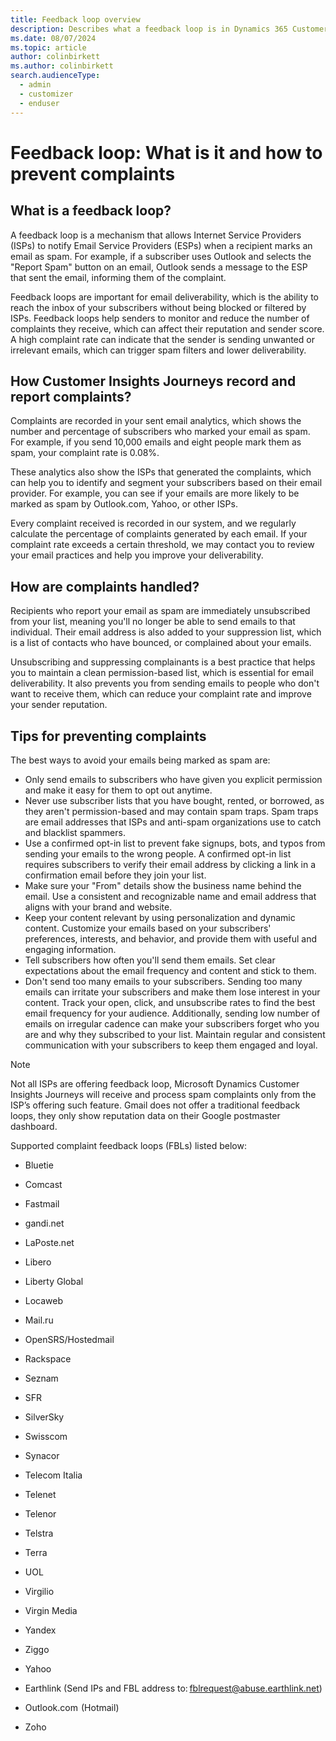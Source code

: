 ```yaml
---
title: Feedback loop overview
description: Describes what a feedback loop is in Dynamics 365 Customer Insights - Journeys.
ms.date: 08/07/2024
ms.topic: article
author: colinbirkett
ms.author: colinbirkett
search.audienceType: 
  - admin
  - customizer
  - enduser
---
```


# Feedback loop: What is it and how to prevent complaints 

## What is a feedback loop?

A feedback loop is a mechanism that allows Internet Service Providers (ISPs) to notify Email Service Providers (ESPs) when a recipient marks an email as spam. For example, if a subscriber uses Outlook and selects the "Report Spam" button on an email, Outlook sends a message to the ESP that sent the email, informing them of the complaint.

Feedback loops are important for email deliverability, which is the ability to reach the inbox of your subscribers without being blocked or filtered by ISPs. Feedback loops help senders to monitor and reduce the number of complaints they receive, which can affect their reputation and sender score. A high complaint rate can indicate that the sender is sending unwanted or irrelevant emails, which can trigger spam filters and lower deliverability.

## How Customer Insights Journeys record and report complaints?

Complaints are recorded in your sent email analytics, which shows the number and percentage of subscribers who marked your email as spam. For example, if you send 10,000 emails and eight people mark them as spam, your complaint rate is 0.08%.

These analytics also show the ISPs that generated the complaints, which can help you to identify and segment your subscribers based on their email provider. For example, you can see if your emails are more likely to be marked as spam by Outlook.com, Yahoo, or other ISPs.

Every complaint received is recorded in our system, and we regularly calculate the percentage of complaints generated by each email. If your complaint rate exceeds a certain threshold, we may contact you to review your email practices and help you improve your deliverability.

## How are complaints handled?

Recipients who report your email as spam are immediately unsubscribed from your list, meaning you'll no longer be able to send emails to that individual. Their email address is also added to your suppression list, which is a list of contacts who have bounced, or complained about your emails.

Unsubscribing and suppressing complainants is a best practice that helps you to maintain a clean permission-based list, which is essential for email deliverability. It also prevents you from sending emails to people who don't want to receive them, which can reduce your complaint rate and improve your sender reputation.

## Tips for preventing complaints

The best ways to avoid your emails being marked as spam are:

* Only send emails to subscribers who have given you explicit permission and make it easy for them to opt out anytime.
* Never use subscriber lists that you have bought, rented, or borrowed, as they aren't permission-based and may contain spam traps. Spam traps are email addresses that ISPs and anti-spam organizations use to catch and blacklist spammers.
* Use a confirmed opt-in list to prevent fake signups, bots, and typos from sending your emails to the wrong people. A confirmed opt-in list requires subscribers to verify their email address by clicking a link in a confirmation email before they join your list.
* Make sure your "From" details show the business name behind the email. Use a consistent and recognizable name and email address that aligns with your brand and website.
* Keep your content relevant by using personalization and dynamic content. Customize your emails based on your subscribers' preferences, interests, and behavior, and provide them with useful and engaging information.
* Tell subscribers how often you'll send them emails. Set clear expectations about the email frequency and content and stick to them.  
* Don't send too many emails to your subscribers. Sending too many emails can irritate your subscribers and make them lose interest in your content. Track your open, click, and unsubscribe rates to find the best email frequency for your audience. Additionally, sending low number of emails on irregular cadence can make your subscribers forget who you are and why they subscribed to your list. Maintain regular and consistent communication with your subscribers to keep them engaged and loyal.

> [!NOTE]
> Not all ISPs are offering feedback loop, Microsoft Dynamics Customer Insights Journeys will receive and process spam complaints only from the ISP’s offering such feature.
> Gmail does not offer a traditional feedback loops, they only show reputation data on their Google postmaster dashboard. 

Supported complaint feedback loops (FBLs) listed below:

* Bluetie

* Comcast

* Fastmail

* gandi.net  

* LaPoste.net  

* Libero

* Liberty Global

* Locaweb

* Mail.ru

* OpenSRS/Hostedmail

* Rackspace

* Seznam

* SFR

* SilverSky

* Swisscom

* Synacor

* Telecom Italia

* Telenet

* Telenor

* Telstra

* Terra

* UOL

* Virgilio

* Virgin Media

* Yandex

* Ziggo

* Yahoo

* Earthlink (Send IPs and FBL address to: fblrequest@abuse.earthlink.net)

* Outlook.com  (Hotmail)

* Zoho
